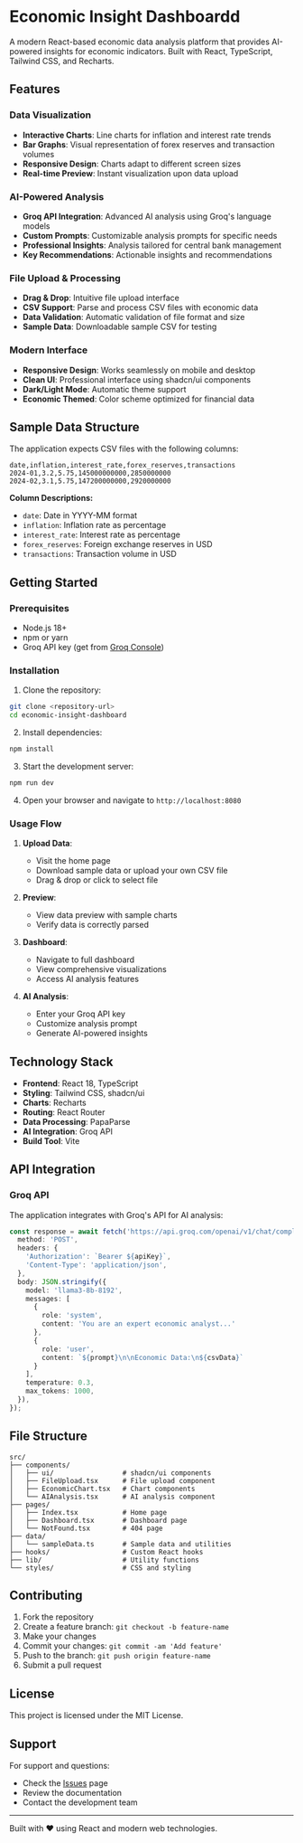 # Economic Insight Dashboardd

A modern React-based economic data analysis platform that provides AI-powered insights for economic indicators. Built with React, TypeScript, Tailwind CSS, and Recharts.

## Features

### Data Visualization
- **Interactive Charts**: Line charts for inflation and interest rate trends
- **Bar Graphs**: Visual representation of forex reserves and transaction volumes
- **Responsive Design**: Charts adapt to different screen sizes
- **Real-time Preview**: Instant visualization upon data upload

### AI-Powered Analysis
- **Groq API Integration**: Advanced AI analysis using Groq's language models
- **Custom Prompts**: Customizable analysis prompts for specific needs
- **Professional Insights**: Analysis tailored for central bank management
- **Key Recommendations**: Actionable insights and recommendations

### File Upload & Processing
- **Drag & Drop**: Intuitive file upload interface
- **CSV Support**: Parse and process CSV files with economic data
- **Data Validation**: Automatic validation of file format and size
- **Sample Data**: Downloadable sample CSV for testing

### Modern Interface
- **Responsive Design**: Works seamlessly on mobile and desktop
- **Clean UI**: Professional interface using shadcn/ui components
- **Dark/Light Mode**: Automatic theme support
- **Economic Themed**: Color scheme optimized for financial data

## Sample Data Structure

The application expects CSV files with the following columns:

```csv
date,inflation,interest_rate,forex_reserves,transactions
2024-01,3.2,5.75,145000000000,2850000000
2024-02,3.1,5.75,147200000000,2920000000
```

**Column Descriptions:**
- `date`: Date in YYYY-MM format
- `inflation`: Inflation rate as percentage
- `interest_rate`: Interest rate as percentage  
- `forex_reserves`: Foreign exchange reserves in USD
- `transactions`: Transaction volume in USD

## Getting Started

### Prerequisites
- Node.js 18+ 
- npm or yarn
- Groq API key (get from [Groq Console](https://console.groq.com/))

### Installation

1. Clone the repository:
```bash
git clone <repository-url>
cd economic-insight-dashboard
```

2. Install dependencies:
```bash
npm install
```

3. Start the development server:
```bash
npm run dev
```

4. Open your browser and navigate to `http://localhost:8080`

### Usage Flow

1. **Upload Data**: 
   - Visit the home page
   - Download sample data or upload your own CSV file
   - Drag & drop or click to select file

2. **Preview**: 
   - View data preview with sample charts
   - Verify data is correctly parsed

3. **Dashboard**: 
   - Navigate to full dashboard
   - View comprehensive visualizations
   - Access AI analysis features

4. **AI Analysis**:
   - Enter your Groq API key
   - Customize analysis prompt
   - Generate AI-powered insights

## Technology Stack

- **Frontend**: React 18, TypeScript
- **Styling**: Tailwind CSS, shadcn/ui
- **Charts**: Recharts
- **Routing**: React Router
- **Data Processing**: PapaParse
- **AI Integration**: Groq API
- **Build Tool**: Vite

## API Integration

### Groq API
The application integrates with Groq's API for AI analysis:

```typescript
const response = await fetch('https://api.groq.com/openai/v1/chat/completions', {
  method: 'POST',
  headers: {
    'Authorization': `Bearer ${apiKey}`,
    'Content-Type': 'application/json',
  },
  body: JSON.stringify({
    model: 'llama3-8b-8192',
    messages: [
      {
        role: 'system',
        content: 'You are an expert economic analyst...'
      },
      {
        role: 'user',
        content: `${prompt}\n\nEconomic Data:\n${csvData}`
      }
    ],
    temperature: 0.3,
    max_tokens: 1000,
  }),
});
```

## File Structure

```
src/
├── components/
│   ├── ui/                 # shadcn/ui components
│   ├── FileUpload.tsx      # File upload component
│   ├── EconomicChart.tsx   # Chart components
│   └── AIAnalysis.tsx      # AI analysis component
├── pages/
│   ├── Index.tsx           # Home page
│   ├── Dashboard.tsx       # Dashboard page
│   └── NotFound.tsx        # 404 page
├── data/
│   └── sampleData.ts       # Sample data and utilities
├── hooks/                  # Custom React hooks
├── lib/                    # Utility functions
└── styles/                 # CSS and styling
```

## Contributing

1. Fork the repository
2. Create a feature branch: `git checkout -b feature-name`
3. Make your changes
4. Commit your changes: `git commit -am 'Add feature'`
5. Push to the branch: `git push origin feature-name`
6. Submit a pull request

## License

This project is licensed under the MIT License.

## Support

For support and questions:
- Check the [Issues](https://github.com/your-repo/issues) page
- Review the documentation
- Contact the development team

---

Built with ❤️ using React and modern web technologies.
